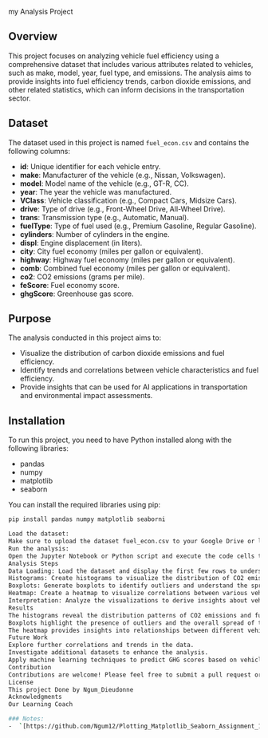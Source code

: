
my Analysis Project

## Overview

This project focuses on analyzing vehicle fuel efficiency using a comprehensive dataset that includes various attributes related to vehicles, such as make, model, year, fuel type, and emissions. The analysis aims to provide insights into fuel efficiency trends, carbon dioxide emissions, and other related statistics, which can inform decisions in the transportation sector.

## Dataset

The dataset used in this project is named `fuel_econ.csv` and contains the following columns:

- **id**: Unique identifier for each vehicle entry.
- **make**: Manufacturer of the vehicle (e.g., Nissan, Volkswagen).
- **model**: Model name of the vehicle (e.g., GT-R, CC).
- **year**: The year the vehicle was manufactured.
- **VClass**: Vehicle classification (e.g., Compact Cars, Midsize Cars).
- **drive**: Type of drive (e.g., Front-Wheel Drive, All-Wheel Drive).
- **trans**: Transmission type (e.g., Automatic, Manual).
- **fuelType**: Type of fuel used (e.g., Premium Gasoline, Regular Gasoline).
- **cylinders**: Number of cylinders in the engine.
- **displ**: Engine displacement (in liters).
- **city**: City fuel economy (miles per gallon or equivalent).
- **highway**: Highway fuel economy (miles per gallon or equivalent).
- **comb**: Combined fuel economy (miles per gallon or equivalent).
- **co2**: CO2 emissions (grams per mile).
- **feScore**: Fuel economy score.
- **ghgScore**: Greenhouse gas score.

## Purpose

The analysis conducted in this project aims to:

- Visualize the distribution of carbon dioxide emissions and fuel efficiency.
- Identify trends and correlations between vehicle characteristics and fuel efficiency.
- Provide insights that can be used for AI applications in transportation and environmental impact assessments.

## Installation

To run this project, you need to have Python installed along with the following libraries:

- pandas
- numpy
- matplotlib
- seaborn

You can install the required libraries using pip:

```bash
pip install pandas numpy matplotlib seaborni

Load the dataset:
Make sure to upload the dataset fuel_econ.csv to your Google Drive or local directory.
Run the analysis:
Open the Jupyter Notebook or Python script and execute the code cells to perform the analysis.
Analysis Steps
Data Loading: Load the dataset and display the first few rows to understand its structure.
Histograms: Create histograms to visualize the distribution of CO2 emissions and fuel efficiency metrics.
Boxplots: Generate boxplots to identify outliers and understand the spread of emissions and efficiency data.
Heatmap: Create a heatmap to visualize correlations between various vehicle attributes.
Interpretation: Analyze the visualizations to derive insights about vehicle emissions and fuel efficiency.
Results
The histograms reveal the distribution patterns of CO2 emissions and fuel efficiency, indicating common ranges and potential areas for improvement.
Boxplots highlight the presence of outliers and the overall spread of the data.
The heatmap provides insights into relationships between different vehicle attributes, which can inform future analyses and decisions.
Future Work
Explore further correlations and trends in the data.
Investigate additional datasets to enhance the analysis.
Apply machine learning techniques to predict GHG scores based on vehicle attributes.
Contribution
Contributions are welcome! Please feel free to submit a pull request or open an issue for any suggestions or improvements.
License
This project Done by Ngum_Dieudonne
Acknowledgments
Our Learning Coach

### Notes:
-  `[https://github.com/Ngum12/Plotting_Matplotlib_Seaborn_Assignment_1]` and `[Plotting Assignment.ipynb]` 
